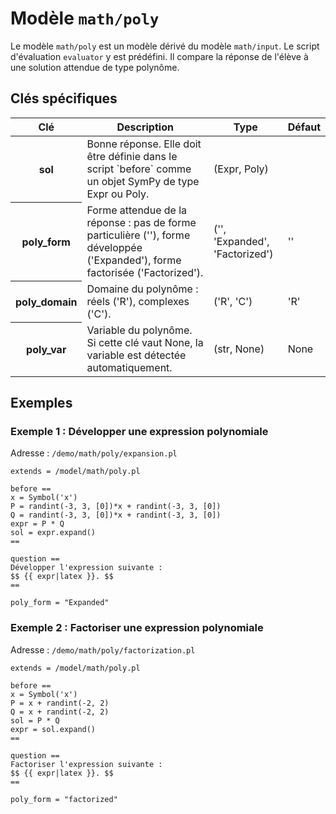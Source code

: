 # Modèle `math/poly`

Le modèle `math/poly` est un modèle dérivé du modèle `math/input`. Le script d'évaluation `evaluator` y est prédéfini. Il compare la réponse de l'élève à une solution attendue de type polynôme.

## Clés spécifiques

<table class="table">
<thead>
<tr>
<th scope="col">Clé</th>
<th scope="col">Description</th>
<th scope="col">Type</th>
<th scope="col">Défaut</th>
</tr>
</thead>
<tbody>

<tr>
<th scope="row"> sol </th>
<td> Bonne réponse. Elle doit être définie dans le script `before` comme un objet SymPy de type Expr ou Poly. </td>
<td> (Expr, Poly) </td>
<td>  </td>
</tr>

<tr>
<th scope="row"> poly_form </th>
<td> Forme attendue de la réponse : pas de forme particulière (''), forme développée ('Expanded'), forme factorisée ('Factorized'). </td>
<td> ('', 'Expanded', 'Factorized') </td>
<td> '' </td>
</tr>

<tr>
<th scope="row"> poly_domain </th>
<td> Domaine du polynôme : réels ('R'), complexes ('C'). </td>
<td> ('R', 'C') </td>
<td> 'R' </td>
</tr>

<tr>
<th scope="row"> poly_var </th>
<td> Variable du polynôme. Si cette clé vaut None, la variable est détectée automatiquement. </td>
<td> (str, None) </td>
<td> None </td>
</tr>

</tbody>
</table>
            

## Exemples

### Exemple 1 : Développer une expression polynomiale

Adresse : `/demo/math/poly/expansion.pl`

~~~
extends = /model/math/poly.pl

before ==
x = Symbol('x')
P = randint(-3, 3, [0])*x + randint(-3, 3, [0])
Q = randint(-3, 3, [0])*x + randint(-3, 3, [0])
expr = P * Q
sol = expr.expand()
==

question ==
Développer l'expression suivante :
$$ {{ expr|latex }}. $$
==

poly_form = "Expanded"
~~~

### Exemple 2 : Factoriser une expression polynomiale

Adresse : `/demo/math/poly/factorization.pl`

```
extends = /model/math/poly.pl

before ==
x = Symbol('x')
P = x + randint(-2, 2)
Q = x + randint(-2, 2)
sol = P * Q
expr = sol.expand()
==

question ==
Factoriser l'expression suivante :
$$ {{ expr|latex }}. $$
==

poly_form = "factorized"
```
